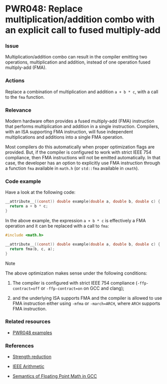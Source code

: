 # PWR048: Replace multiplication/addition combo with an explicit call to fused multiply-add

### Issue

Multiplication/addition combo can result in the compiler emitting two
operations, multiplication and addition, instead of one operation fused
multiply-add (FMA).

### Actions

Replace a combination of multiplication and addition `a + b * c`, with a call to
the `fma` function.

### Relevance

Modern hardware often provides a fused multiply-add (FMA) instruction that
performs multiplication and addition in a single instruction. Compilers, with an
ISA supporting FMA instruction, will fuse independent multiplications and
additions into a single FMA operation.

Most compilers do this automatically when proper optimization flags are
provided. But, if the compiler is configured to work with strict IEEE 754
compliance, then FMA instructions will not be emitted automatically. In that
case, the developer has an option to explicitly use FMA instruction through a
function `fma` available in `math.h` (or `std::fma` available in `cmath`).

### Code example

Have a look at the following code:

```c
__attribute__((const)) double example(double a, double b, double c) {
  return a + b * c;
}
```

In the above example, the expression `a + b * c` is effectively a FMA operation
and it can be replaced with a call to `fma`:

```c
#include <math.h>

__attribute__((const)) double example(double a, double b, double c) {
  return fma(b, c, a);
}
```

> [!NOTE]
> The above optimization makes sense under the following conditions:
>
> 1. The compiler is configured with strict IEEE 754 compliance
> (`-ffp-contract=off` or `-ffp-contract=on` on GCC and clang);
>
> 2. and the underlying ISA supports FMA and the compiler is allowed to use
> FMA instruction either using `-mfma` or `-march=ARCH`, where `ARCH` supports
> FMA instruction.

### Related resources

* [PWR048 examples](https://github.com/codee-com/open-catalog/tree/main/Checks/PWR048/)

### References

* [Strength reduction](../../Glossary/Strength-reduction.md)

* [IEEE Arithmetic](https://docs.oracle.com/cd/E19957-01/806-3568/ncg_math.html#:~:text=IEEE%20754%20specifies%20exactly%20the,defined%20by%20the%20IEEE%20standard)

* [Semantics of Floating Point Math in GCC](https://gcc.gnu.org/wiki/FloatingPointMath)
